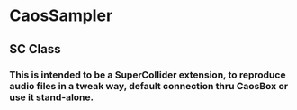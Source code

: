 # CaosSampler

## SC Class

### This is intended to be a SuperCollider extension, to reproduce audio files in a tweak way, default connection thru CaosBox or use it stand-alone.


